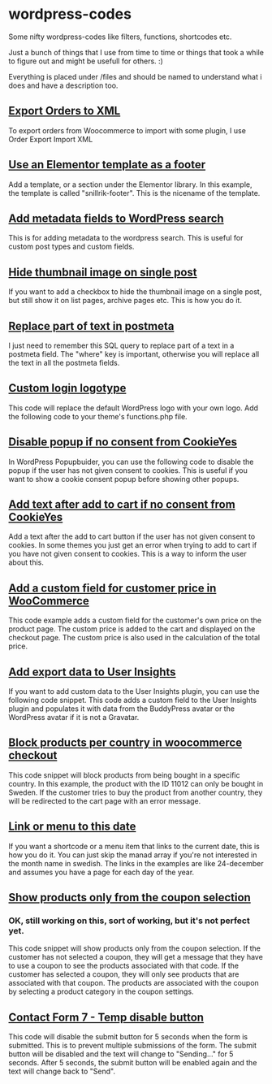 # wordpress-codes
Some nifty wordpress-codes like filters, functions, shortcodes etc.

Just a bunch of things that I use from time to time or things that took a while to figure out and might be usefull for others. :)

Everything is placed under /files and should be named to understand what i does and have a description too.

## [Export Orders to XML](https://github.com/MattiasKallio/wordpress-codes/blob/main/files/woocommerce_orders_dump.md)
To export orders from Woocommerce to import with some plugin, I use Order Export Import XML

##  [Use an Elementor template as a footer](https://github.com/MattiasKallio/wordpress-codes/blob/main/files/add_elementor_template_as_footer.md)
Add a template, or a section under the Elementor library. In this example, the template is called "snillrik-footer".  This is the nicename of the template.

## [Add metadata fields to WordPress search](https://github.com/MattiasKallio/wordpress-codes/blob/main/files/add_metadata_to_search.md)
This is for adding metadata to the wordpress search.  This is useful for custom post types and custom fields.

## [Hide thumbnail image on single post](https://github.com/MattiasKallio/wordpress-codes/blob/main/files/hide_thumbnail_image.md)
If you want to add a checkbox to hide the thumbnail image on a single post, but still show it on list pages, archive pages etc.  This is how you do it.

## [Replace part of text in postmeta](https://github.com/MattiasKallio/wordpress-codes/blob/main/files/SQL_replace_part.md)
I just need to remember this SQL query to replace part of a text in a postmeta field. The "where" key is important, otherwise you will replace all the text in all the postmeta fields.

## [Custom login logotype](https://github.com/MattiasKallio/wordpress-codes/blob/main/files/custom_login_logo.md)
This code will replace the default WordPress logo with your own logo. Add the following code to your theme's functions.php file.

## [Disable popup if no consent from CookieYes](https://github.com/MattiasKallio/wordpress-codes/blob/main/files/disablepopup_if_no_consent.md)
In WordPress Popupbuider, you can use the following code to disable the popup if the user has not given consent to cookies.  This is useful if you want to show a cookie consent popup before showing other popups.

## [Add text after add to cart if no consent from CookieYes](https://github.com/MattiasKallio/wordpress-codes/blob/main/files/disablepopup_if_no_consent.md)
Add a text after the add to cart button if the user has not given consent to cookies. In some themes you just get an error when trying to add to cart if you have not given consent to cookies. This is a way to inform the user about this.

## [Add a custom field for customer price in WooCommerce](https://github.com/MattiasKallio/wordpress-codes/blob/main/files/add_field_for_customer_price_woocommerce.md)
This code example adds a custom field for the customer's own price on the product page. The custom price is added to the cart and displayed on the checkout page. The custom price is also used in the calculation of the total price.

## [Add export data to User Insights](https://github.com/MattiasKallio/wordpress-codes/blob/main/files/add_export_data_to_userinsights.md)
If you want to add custom data to the User Insights plugin, you can use the following code snippet. This code adds a custom field to the User Insights plugin and populates it with data from the BuddyPress avatar or the WordPress avatar if it is not a Gravatar.

## [Block products per country in woocommerce checkout](https://github.com/MattiasKallio/wordpress-codes/blob/main/files/block_products_per_country.md)
This code snippet will block products from being bought in a specific country. In this example, the product with the ID 11012 can only be bought in Sweden. If the customer tries to buy the product from another country, they will be redirected to the cart page with an error message.

## [Link or menu to this date](https://github.com/MattiasKallio/wordpress-codes/blob/main/files/link_or_menu_this_date.md)
If you want a shortcode or a menu item that links to the current date, this is how you do it. You can just skip the manad array if you're not interested in the month name in swedish. The links in the examples are like 24-december and assumes you have a page for each day of the year.

## [Show products only from the coupon selection](https://github.com/MattiasKallio/wordpress-codes/blob/main/files/only_show_products_from_coupon_selection.md)
### OK, still working on this, sort of working, but it's not perfect yet.
This code snippet will show products only from the coupon selection. If the customer has not selected a coupon, they will get a message that they have to use a coupon to see the products associated with that code. If the customer has selected a coupon, they will only see products that are associated with that coupon. The products are associated with the coupon by selecting a product category in the coupon settings.

## [Contact Form 7 - Temp disable button](https://github.com/MattiasKallio/wordpress-codes/blob/main/files/contact_form_7_temp_disable_button.md)
This code will disable the submit button for 5 seconds when the form is submitted. This is to prevent multiple submissions of the form. The submit button will be disabled and the text will change to "Sending..." for 5 seconds. After 5 seconds, the submit button will be enabled again and the text will change back to "Send".